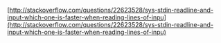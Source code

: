 [http://stackoverflow.com/questions/22623528/sys-stdin-readline-and-input-which-one-is-faster-when-reading-lines-of-inpu](http://stackoverflow.com/questions/22623528/sys-stdin-readline-and-input-which-one-is-faster-when-reading-lines-of-inpu)
